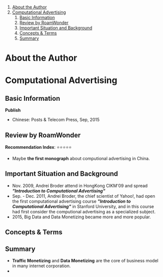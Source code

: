 
<!-- toc orderedList:1 depthFrom:1 depthTo:6 -->

1. [About the Author](#about-the-author)
1. [Computational Advertising](#computational-advertising)
	1. [Basic Information](#basic-information)
	1. [Review by RoamWonder](#review-by-roamwonder)
	1. [Important Situation and Background](#important-situation-and-background)
	1. [Concepts & Terms](#concepts-terms)
	1. [Summary](#summary)

<!-- tocstop -->

# About the Author


# Computational Advertising
## Basic Information

**Publish**
+ Chinese: Posts & Telecom Press, Sep, 2015


## Review by RoamWonder
**Recommendation Index**: ⭐⭐⭐⭐⭐
+ Maybe **the first monograph** about computional advertising in China.

## Important Situation and Background
+ Nov. 2009, Andrei Broder attend in HongKong CIKM'09 and spread **_"Introduction to Computational Advertising"_**
+ Sep. - Dec. 2011, Andrei Broder, the chief scientist of Yahoo!, had open the first computational advertising course _**"Introduction to Computational Advertising"**_ in Stanford University, and in this course had first consider the computional advertising as a specialized subject.
+ 2015, Big Data and Data Monetizing became more and more popular.

## Concepts & Terms


## Summary
+ **Traffic Monetizing** and **Data Monetizing** are the core of business model in many internet corporation.
+
